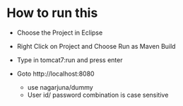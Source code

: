# How to run this
- Choose the Project in Eclipse
- Right Click on Project and Choose Run as Maven Build
- Type in tomcat7:run and press enter

- Goto http://localhost:8080
  - use nagarjuna/dummy
  - User id/ password combination is case sensitive

